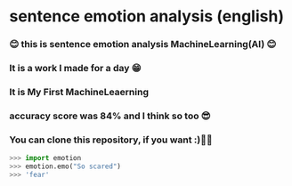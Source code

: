 # sentence emotion analysis (english)

### 😊 this is sentence emotion analysis MachineLearning(AI) 😊
### It is a work I made for a day 😁
### It is My First MachineLeaerning
### accuracy score was 84% and I think so too 😎
### You can clone this repository, if you want :)🎊💍

``` Python
>>> import emotion
>>> emotion.emo("So scared")
>>> 'fear'
```
